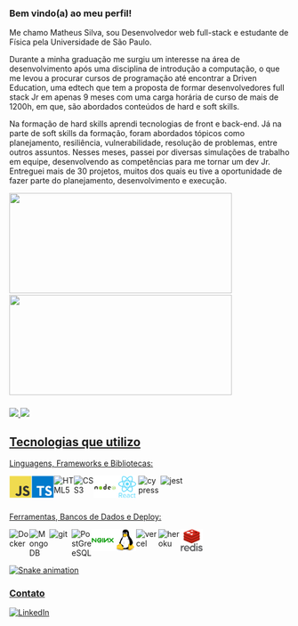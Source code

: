 ### Bem vindo(a) ao meu perfil!

Me chamo Matheus Silva, sou Desenvolvedor web full-stack e estudante de Física pela Universidade de São Paulo.

Durante a minha graduação me surgiu um interesse na área de desenvolvimento após uma disciplina de introdução a computação, o que me levou a procurar cursos de programação até encontrar a Driven Education, uma edtech que tem a proposta de formar desenvolvedores full stack Jr em apenas 9 meses com uma carga horária de curso de mais de 1200h, em que, são abordados conteúdos de hard e soft skills.

Na formação de hard skills aprendi tecnologias de front e back-end. Já na parte de soft skills da formação, foram abordados tópicos como planejamento, resiliência, vulnerabilidade, resolução de problemas, entre outros assuntos. Nesses meses, passei por diversas simulações de trabalho em equipe, desenvolvendo as competências para me tornar um dev Jr. Entreguei mais de 30 projetos, muitos dos quais eu tive a oportunidade de fazer parte do planejamento, desenvolvimento e execução.

<div>
<a href="https://github.com/Matheus-daSilva">
  <img height="180em" src="https://github-readme-stats.vercel.app/api?username=Matheus-daSilva&show_icons=true&theme=radical&include_all_commits=true&count_private=true" height="160px", width="400px" />
  <img height="180em" src="https://github-readme-stats.vercel.app/api/top-langs/?username=Matheus-daSilva&layout=compact&langs_count=7&theme=radical" height="160px", width="400px" />
</div>
  
<div style="padding-top:20px;">
  <a href="https://github.com/Matheus-daSilva">
  <img height="180em" src="https://github-readme-stats.vercel.app/api/top-langs/?username=Matheus-daSilva&layout=compact&langs_count=7&theme=dracula"/>
  <img height="180em" src="https://github-readme-stats.vercel.app/api?username=Matheus-daSilva&show_icons=true&theme=dracula&include_all_commits=true&count_private=true"/>
</div>

## Tecnologias que utilizo

  <p>Linguagens, Frameworks e Bibliotecas:</p>
  <div>
     <img align="left" src="https://raw.githubusercontent.com/devicons/devicon/master/icons/javascript/javascript-original.svg" alt="javascript" width="40"/>  
     <img align="left" src="https://raw.githubusercontent.com/devicons/devicon/master/icons/typescript/typescript-original.svg" alt="typescript" width="40"/>
     <img align="left" alt="HTML5" width="36px" src="https://cdn.jsdelivr.net/gh/devicons/devicon/icons/html5/html5-original.svg" />
     <img align="left" alt="CSS3" width="36px" src="https://cdn.jsdelivr.net/gh/devicons/devicon/icons/css3/css3-original.svg" />
     <img align="left" src="https://raw.githubusercontent.com/devicons/devicon/master/icons/nodejs/nodejs-original-wordmark.svg" alt="nodejs" width="40" height="40"/>
     <img align="left" src="https://raw.githubusercontent.com/devicons/devicon/master/icons/react/react-original-wordmark.svg" alt="react" width="40" height="40"/> 
     <img align="left" src="https://avatars.githubusercontent.com/u/8908513?s=280&v=4" alt="cypress" width="40" height="40"/>
     <img align="left" src="https://www.vectorlogo.zone/logos/jestjsio/jestjsio-icon.svg" alt="jest" width="40" height="40" />
  </div>
  
<br>
<br>
<br>

  <p>Ferramentas, Bancos de Dados e  Deploy:</p>
  <div>   
    <img align="left" alt="Docker" width="36px" src="https://cdn.jsdelivr.net/gh/devicons/devicon/icons/docker/docker-original.svg" />
    <img align="left" alt="MongoDB" width="36px" src="https://cdn.jsdelivr.net/gh/devicons/devicon/icons/mongodb/mongodb-original.svg" />
    <img align="left" src="https://www.vectorlogo.zone/logos/git-scm/git-scm-icon.svg" alt="git" width="40" height="40"/>
    <img align="left" alt="PostGreeSQL" width="36px" src="https://cdn.jsdelivr.net/gh/devicons/devicon/icons/postgresql/postgresql-original.svg" />
    <img align="left" src="https://raw.githubusercontent.com/devicons/devicon/master/icons/nginx/nginx-original.svg" alt="nginx" width="40" height="40"/>
    <img align="left" src="https://raw.githubusercontent.com/devicons/devicon/master/icons/linux/linux-original.svg" alt="linux" width="40" height="40"/>
    <img align="left" src="https://assets.vercel.com/image/upload/q_auto/front/favicon/vercel/57x57.png" alt="vercel" width="40" height="40"/>
    <img align="left" src="https://manzanit0.gallerycdn.vsassets.io/extensions/manzanit0/heroku-vscode/0.3.0/1590949018168/Microsoft.VisualStudio.Services.Icons.Default" alt="heroku" width="40" height="40"/>
     <img align="left" src="https://raw.githubusercontent.com/devicons/devicon/master/icons/redis/redis-original-wordmark.svg" alt="redis" width="40" height="40"/>
  </div>
  
<br>
<br>
<br>
  
![Snake animation](https://github.com/Matheus-daSilva/Matheus-daSilva/blob/output/github-contribution-grid-snake.svg)
  
### Contato
[![LinkedIn](https://img.shields.io/badge/LinkedIn-0077B5?style=for-the-badge&logo=linkedin&logoColor=white)](https://www.linkedin.com/in/matheussilva2001/)



